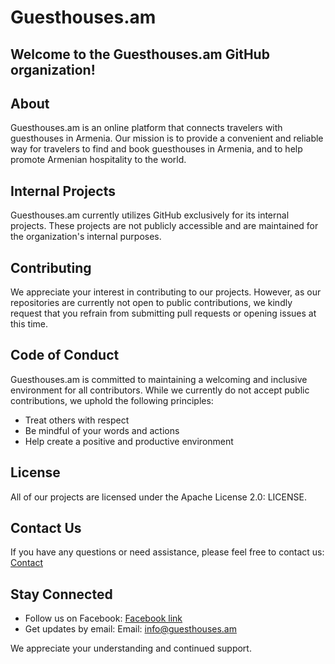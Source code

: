 # Guesthouses.am

## Welcome to the Guesthouses.am GitHub organization!

## About

Guesthouses.am is an online platform that connects travelers with guesthouses in Armenia. Our mission is to provide a convenient and reliable way for travelers to find and book guesthouses in Armenia, and to help promote Armenian hospitality to the world.

## Internal Projects

Guesthouses.am currently utilizes GitHub exclusively for its internal projects. These projects are not publicly accessible and are maintained for the organization's internal purposes.

## Contributing

We appreciate your interest in contributing to our projects. However, as our repositories are currently not open to public contributions, we kindly request that you refrain from submitting pull requests or opening issues at this time.

## Code of Conduct

Guesthouses.am is committed to maintaining a welcoming and inclusive environment for all contributors. While we currently do not accept public contributions, we uphold the following principles:

* Treat others with respect
* Be mindful of your words and actions
* Help create a positive and productive environment

## License

All of our projects are licensed under the Apache License 2.0: LICENSE.

## Contact Us

If you have any questions or need assistance, please feel free to contact us: [Contact](https://github.com/Guesthouses-am/.github/blob/main/profile/CONTACT.md)

## Stay Connected

* Follow us on Facebook: [Facebook link](https://www.facebook.com/guesthouses.am)
* Get updates by email: Email: info@guesthouses.am

We appreciate your understanding and continued support.
